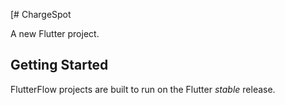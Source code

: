 [# ChargeSpot 

A new Flutter project.

## Getting Started

FlutterFlow projects are built to run on the Flutter _stable_ release.

